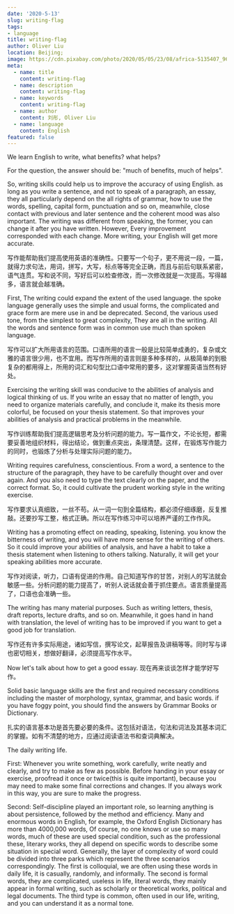```yaml
---
date: '2020-5-13'
slug: writing-flag
tags:
- language
title: writing-flag
author: Oliver Liu
location: Beijing;
image: https://cdn.pixabay.com/photo/2020/05/05/23/08/africa-5135407_960_720.jpg
meta:
  - name: title
    content: writing-flag
  - name: description
    content: writing-flag
  - name: keywords
    content: writing-flag
  - name: author
    content: 刘彤, Oliver Liu
  - name: language
    content: English
featured: false
---
```



We learn English to write, what benefits? what helps?

For the question, the answer should be: "much of benefits, much of helps".

So, writing skills could help us to improve the accuracy of using English. as long as you write a sentence, and not to speak of a paragraph, an essay,  they all particularly depend on the all rights of grammar, how to use the words, spelling, capital form, punctuation and so on, meanwhile, close contact with previous and later sentence and the coherent mood was also important. The writing was different from speaking, the former, you can change it after you have written. However, Every improvement corresponded with each change. More writing, your English will get more accurate.

写作能帮助我们提高使用英语的准确性。只要写一个句子，更不用说一段，一篇，就得力求句法，用词，拼写，大写，标点等等完全正确，而且与前后句联系紧密，语气连贯。写和说不同，写好后可以检查修改，而一次修改就是一次提高。写得越多，语言就会越准确。

First, The writing could expand the extent of the used language. the spoke language generally uses the simple and usual forms, the complicated and grace form are mere use in and be deprecated. 
Second, the various used tone, from the simplest to great complexity, They are all in the writing. All the words and sentence form was in common use much than spoken language.

写作可以扩大所用语言的范围。口语所用的语言一般是比较简单成勇的，复杂或文雅的语言很少用，也不宜用。而写作所用的语言则是多种多样的，从极简单的到极复杂的都用得上，所用的词汇和句型比口语中常用的要多，这对掌握英语当然有好处。

Exercising the writing skill was conducive to the abilities of analysis and logical thinking of us. If you write an essay that no matter of length,
you need to organize materials carefully, and conclude it, make its thesis more colorful, be focused on your thesis statement.
So that improves your abilities of analysis and practical problems in the meanwhile.

写作训练帮助我们提高逻辑思考及分析问题的能力。写一篇作文，不论长短，都需要妥善地组织材料，得出结论，做到重点突出，条理清楚。这样，在锻炼写作能力的同时，也锻炼了分析与处理实际问题的能力。

Writing requires carefulness, conscientious. From a word, a sentence to the structure of the paragraph, they have to be carefully thought over and over again. 
And you also need to type the text clearly on the paper, and the correct format. So, it could cultivate the prudent working style in the writing exercise.

写作要求认真细致，一丝不苟。从一词一句到全篇结构，都必须仔细琢磨，反复推敲。还要抄写工整，格式正确。所以在写作练习中可以培养严谨的工作作风。

Writing has a promoting effect on reading, speaking, listening. you know the bitterness of writing,
and you will have more sense for the writing of others. So it could improve your abilities of analysis,
and have a habit to take a thesis statement when listening to others talking. Naturally,
it will get your speaking abilities more accurate.

写作对阅读，听力，口语有促进的作用。自己知道写作的甘苦，对别人的写法就会敏感一些。分析问题的能力提高了，听别人说话就会善于抓住要点。语言质量提高了，口语也会准确一些。

The writing has many material purposes. Such as writing letters, thesis, draft reports, lecture drafts, and so on. Meanwhile,
it goes hand in hand with translation, the level of writing has to be improved if you want to get a good job for translation.

写作还有许多实际用途，诸如写信，撰写论文，起草报告及讲稿等等。同时写与译也密切相关，想做好翻译，必须提高写作水平。

Now let's talk about how to get a good essay.
现在再来谈谈怎样才能学好写作。

Solid basic language skills are the first and required necessary conditions including the master of morphology,
syntax, grammar, and basic words. if you have foggy point, you should find the answers by Grammar Books or Dictionary.

扎实的语言基本功是首先要必要的条件。这包括对语法，句法和词法及其基本词汇的掌握。如有不清楚的地方，应通过阅读语法书和查词典解决。

The daily writing life.

First:
Whenever you write something, work carefully, write neatly and clearly, and try to make as few as possible. 
Before handing in your essay or exercise, proofread it once or twice(this is quite important), 
because you may need to make some final corrections and changes.
If you always work in this way, you are sure to make the progress.

Second:
Self-discipline played an important role, so learning anything is about persistence, followed by the method and efficiency. 
Many and enormous words in English, for example, the Oxford English Dictionary has more than 4000,000 words, Of course, no one knows or use so many words,
much of these are used special condition, such as the professional these, literary works, they all depend on specific words to describe some situation in special word.
Generally, the layer of complexity of word could be divided into three parks which represent the three scenarios correspondingly.
The first is colloquial, we are often using these words in daily life, it is casually, randomly, and informally.
The second is formal words, they are complicated, useless in life, literal words, they mainly appear in formal writing, such as scholarly or theoretical works, political and legal documents.
The third type is common, often used in our life, writing, and you can understand it as a normal tone.

